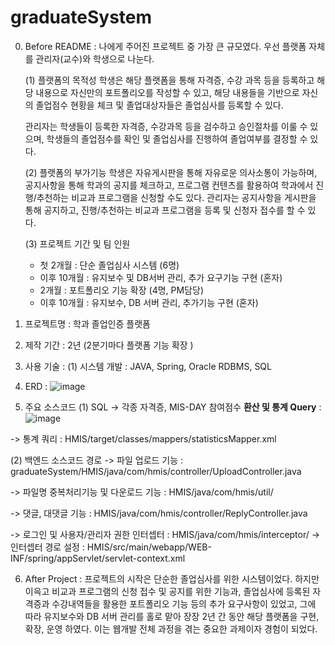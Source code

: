 # graduateSystem

0. Before README
 : 나에게 주어진 프로젝트 중 가장 큰 규모였다. 우선 플랫폼 자체를 관리자(교수)와 학생으로 나눈다. 
   
   (1) 플랫폼의 목적성
   학생은 해당 플랫폼을 통해 자격증, 수강 과목 등을 등록하고 해당 내용으로 자신만의 포트폴리오를 작성할 수 있고,
   해당 내용들을 기반으로 자신의 졸업점수 현황을 체크 및 졸업대상자들은 졸업심사를 등록할 수 있다.
    
   관리자는 학생들이 등록한 자격증, 수강과목 등을 검수하고 승인절차를 이룰 수 있으며, 학생들의 졸업점수를 확인 및 졸업심사를 진행하여 졸업여부를 결정할 수 있다.
   
   (2) 플랫폼의 부가기능
   학생은 자유게시판을 통해 자유로운 의사소통이 가능하며, 공지사항을 통해 학과의 공지를 체크하고, 프로그램 컨텐츠를 활용하여 학과에서 진행/추천하는 비교과 프로그램을 신청할 수도 있다.
   관리자는 공지사항을 게시판을 통해 공지하고, 진행/추천하는 비교과 프로그램을 등록 및 신청자 접수를 할 수 있다.
   
   (3) 프로젝트 기간 및 팀 인원
   - 첫 2개월 : 단순 졸업심사 시스템 (6명)
   - 이후 10개월 : 유지보수 및 DB서버 관리, 추가 요구기능 구현 (혼자)
   - 2개월 : 포트폴리오 기능 확장 (4명, PM담당)
   - 이후 10개월 : 유지보수, DB 서버 관리, 추가기능 구현 (혼자)

1. 프로젝트명 : 학과 졸업인증 플랫폼

2. 제작 기간 : 2년 (2분기마다 플랫폼 기능 확장 )

3. 사용 기술 : (1) 시스템 개발 : JAVA, Spring, Oracle RDBMS, SQL 

4. ERD :
  ![image](https://github.com/hamahama9659/graduateSystem/assets/116577341/630bbfe7-2f1b-4384-9161-bf42d981cd78)

5. 주요 소스코드
 (1) SQL
-> 각종 자격증, MIS-DAY 참여점수 **환산 및 통계 Query** : ![image](https://github.com/hamahama9659/graduateSystem/assets/116577341/e87ee619-01d4-479c-89a5-e005a17c3836)

-> 통계 쿼리 : HMIS/target/classes/mappers/statisticsMapper.xml

 (2) 백엔드 소스코드 경로
-> 파일 업로드 기능 : graduateSystem/HMIS/java/com/hmis/controller/UploadController.java

-> 파일명 중복처리기능 및 다운로드 기능 : HMIS/java/com/hmis/util/

-> 댓글, 대댓글 기능 : HMIS/java/com/hmis/controller/ReplyController.java

-> 로그인 및 사용자/관리자 권한 인터셉터 : HMIS/java/com/hmis/interceptor/
-> 인터셉터 경로 설정 : HMIS/src/main/webapp/WEB-INF/spring/appServlet/servlet-context.xml

6. After Project
 : 프로젝트의 시작은 단순한 졸업심사를 위한 시스템이었다. 하지만 이윽고 비교과 프로그램의 신청 접수 및 공지를 위한 기능과,
   졸업심사에 등록된 자격증과 수강내역들을 활용한 포트폴리오 기능 등의 추가 요구사항이 있었고, 그에 따라 
   유지보수와 DB 서버 관리를 홀로 맡아 장장 2년 간 동안 해당 플랫폼을 구현, 확장, 운영 하였다.
   이는 웹개발 전체 과정을 겪는 중요한 과제이자 경험이 되었다.
